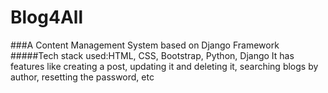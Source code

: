 # Blog4All
###A Content Management System based on Django Framework
#####Tech stack used:HTML, CSS, Bootstrap, Python, Django
It has features like creating a post, updating it and deleting it, searching blogs by author,
resetting the password, etc
